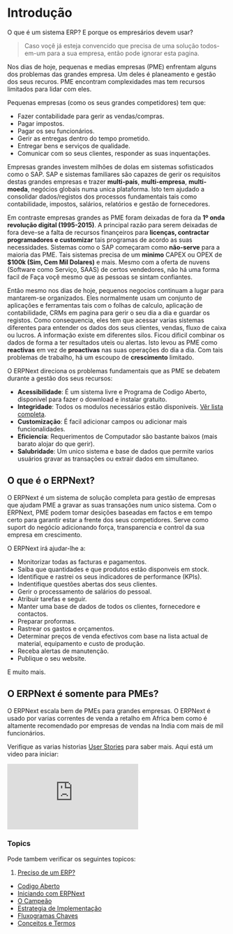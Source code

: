 <!-- add-breadcrumbs -->
# Introdução

<p class='lead'>O que é um sistema ERP? E porque os empresários devem usar?</p>

> Caso voçê já esteja convencido que precisa de uma solução todos-em-um para a sua empresa, então pode ignorar esta pagina.

Nos dias de hoje, pequenas e medias empresas (PME) enfrentam alguns dos problemas das grandes empresa. Um deles é planeamento e gestão dos seus recuros. PME encontram complexidades mas tem recursos limitados para lidar com eles.

Pequenas empresas (como os seus grandes competidores) tem que:

- Fazer contabilidade para gerir as vendas/compras.
- Pagar impostos.
- Pagar os seu funcionários.
- Gerir as entregas dentro do tempo prometido.
- Entregar bens e serviços de qualidade.
- Comunicar com so seus clientes, responder as suas inquentações.

Empresas grandes investem milhões de dolas em sistemas sofisticados como o SAP. SAP e sistemas familiares são capazes de gerir os requisitos destas grandes empresas e trazer **multi-país**, **multi-empresa**, **multi-moeda**, negócios globais numa unica plataforma. Isto tem ajudado a consolidar dados/registos dos processos fundamentais tais como contabilidade, impostos, salários, relatórios e gestão de fornecedores.

Em contraste empresas grandes as PME foram deixadas de fora da **1º onda revolução digital (1995-2015)**. A principal razão para serem deixadas de fora deve-se a falta de recursos finançeiros para **licenças, contractar programadores e customizar** tais programas de acordo as suas necessidades. Sistemas como o SAP começaram como **não-serve** para a maioria das PME. Tais sistemas precisa de um **minimo** CAPEX ou OPEX de **$100k (Sim, Cem Mil Dolares)** e mais. Mesmo com a oferta de nuvens (Software como Serviço, SAAS) de certos vendedores, não há uma forma facil de Faça voçê mesmo que as pessoas se sintam confiantes.

Então mesmo nos dias de hoje, pequenos negocios continuam a lugar para mantarem-se organizados. Eles normalmente usam um conjunto de aplicações e ferramentas tais com o folhas de calculo, aplicação de contabilidade, CRMs em pagina para gerir o seu dia a dia e guardar os registos. Como consequencia, eles tem que acessar varias sistemas diferentes para entender os dados dos seus clientes, vendas, fluxo de caixa ou lucros. A informação existe em diferentes silos. Ficou dificil combinar os dados de forma a ter resultados uteis ou alertas. Isto levou as PME como **reactivas** em vez de **proactivas** nas suas operações do dia a dia. Com tais problemas de trabalho, há um escoupo de **crescimento** limitado.

O ERPNext direciona os problemas fundamentais que as PME se debatem durante a gestão dos seus recursos:

- **Acessibilidade**: É um sistema livre e Programa de Codigo Aberto, disponivel para fazer o download e instalar gratuito.
- **Integridade**: Todos os modulos necessários estão disponiveis. [Vêr lista completa](https://erpnext.com/docs/user/manual/pt "Manual de Usuário ERPNext").
- **Customização**: É facil adicionar campos ou adicionar mais funcionalidades.
- **Eficiencia**: Requerimentos de Computador são bastante baixos (mais barato alojar do que gerir).
- **Salubridade**: Um unico sistema e base de dados que permite varios usuários gravar as transações ou extrair dados em simultaneo.

## O que é o ERPNext?

O ERPNext é um sistema de solução completa para gestão de empresas que ajudam PME a gravar as suas transações num unico sistema. Com o ERPNext, PME podem tomar desições baseadas em factos e em tempo certo para garantir estar a frente dos seus competidores. Serve como suport do negócio adicionando força, transparencia e control da sua empresa em crescimento.

O ERPNext irá ajudar-lhe a:

- Monitorizar todas as facturas e pagamentos.
- Saiba que quantidades e que produtos estão disponveis em stock.
- Identifique e rastrei os seus indicadores de performance (KPIs).
- Indentifique questões abertas dos seus clientes.
- Gerir o processamento de salários do pessoal.
- Atribuir tarefas e seguir.
- Manter uma base de dados de todos os clientes, fornecedore e contactos.
- Preparar proformas.
- Rastrear os gastos e orçamentos.
- Determinar preços de venda efectivos com base na lista actual de material, equipamento e custo de produção.
- Receba alertas de manutenção.
- Publique o seu website.

E muito mais.

## O ERPNext é somente para PMEs?

O ERPNext escala bem de PMEs para grandes empresas. O ERPNext é usado por varias correntes de venda a retalho em Africa bem como é altamente recomendado por empresas de vendas na India com mais de mil funcionários.

Verifique as varias historias [User Stories](https://erpnext.org/stories) para saber mais.
Aqui está um video para iniciar:


<div>
  <div class='embed-container'>
    <iframe src='https://www.youtube.com/embed/j60xyNFqX_A' frameborder='0' allowfullscreen>
    </iframe>
  </div>
</div>

### Topics
Pode tambem verificar os seguintes topicos:

1. [Preciso de um ERP?](/docs/user/manual/pt/introdução/preciso-de-um-erp)
- [Codigo Aberto](/docs/user/manual/pt/introdução/codigo-aberto)
- [Iniciando com ERPNext](/docs/user/manual/pt/introdução/iniciando-com-erpnext)
- [O Campeão](/docs/user/manual/pt/introdução/o-campeao)
- [Estrategia de Implementação](/docs/user/manual/pt/introdução/estrategia-de-implementacao)
- [Fluxogramas Chaves](/docs/user/manual/pt/introdução/fluxogramas-chaves)
- [Conceitos e Termos](/docs/user/manual/pt/introdução/conceitos-e-termos)
